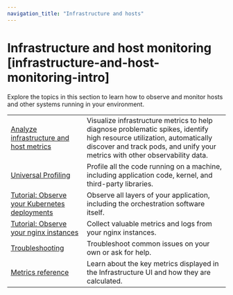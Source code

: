 ```yaml
---
navigation_title: "Infrastructure and hosts"
---
```


# Infrastructure and host monitoring [infrastructure-and-host-monitoring-intro]


Explore the topics in this section to learn how to observe and monitor hosts and other systems running in your environment.

|     |     |
| --- | --- |
| [Analyze infrastructure and host metrics](../../../solutions/observability/infra-and-hosts/analyze-infrastructure-host-metrics.md) | Visualize infrastructure metrics to help diagnose problematic spikes, identify high resource utilization, automatically discover and track pods, and unify your metrics with other observability data. |
| [Universal Profiling](../../../solutions/observability/infra-and-hosts/universal-profiling.md) | Profile all the code running on a machine, including application code, kernel, and third-party libraries. |
| [Tutorial: Observe your Kubernetes deployments](../../../solutions/observability/infra-and-hosts/tutorial-observe-kubernetes-deployments.md) | Observe all layers of your application, including the orchestration software itself. |
| [Tutorial: Observe your nginx instances](../../../solutions/observability/infra-and-hosts/tutorial-observe-nginx-instances.md) | Collect valuable metrics and logs from your nginx instances. |
| [Troubleshooting](../../../troubleshoot/observability/troubleshooting-infrastructure-monitoring.md) | Troubleshoot common issues on your own or ask for help. |
| [Metrics reference](https://www.elastic.co/guide/en/observability/current/metrics-reference.html) | Learn about the key metrics displayed in the Infrastructure UI and how they are calculated. |







